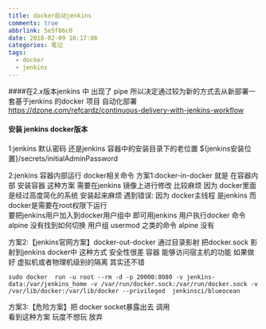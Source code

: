 ```yaml
---
title: docker启动jenkins
comments: true
abbrlink: 5e5f86c0
date: 2018-02-09 16:17:08
categories: 笔记
tags:
  - docker
  - jenkins 
---
```

####在2.x版本jenkins 中 出现了 pipe 所以决定通过较为新的方式去从新部署一套基于jenkins 的docker 项目 自动化部署
https://dzone.com/refcardz/continuous-delivery-with-jenkins-workflow

#### 安装 jenkins docker版本 
1:jenkins 默认密码 
还是jenkins 容器中的安装目录下的老位置 ${jenkins安装位置}/secrets/initialAdminPassword

2:jenkins 容器内部运行 docker相关命令 
方案1:docker-in-docker  就是 在容器内部 安装容器 
这种方案 需要在jenkins 镜像上进行修改 比较麻烦  因为 docker里面是经过高度简化的系统 安装起来麻烦 
遇到错误:
因为 docker主线程 是jenkins  而docker是需要在root权限下运行  
要把jenkins用户加入到docker用户组中 即可用jenkins 用户执行docker 命令 
alpine 没有找到如何切换 用户组  usermod  之类的命令 alpine 没有 

方案2:【jenkins官网方案】docker-out-docker 通过目录影射 把docker.sock 影射到jenkins docker中 
这种方式 安全性很差  容器 能够访问宿主机的功能
如果做好 虚拟机或者物理机级别的隔离 其实还不错
```
sudo docker  run -u root --rm -d -p 20000:8080 -v jenkins-data:/var/jenkins_home -v /var/run/docker.sock:/var/run/docker.sock -v /var/lib/docker:/var/lib/docker --privileged  jenkinsci/blueocean
```
方案3:【危险方案】把 docker socket暴露出去 调用  
看到这种方案  玩度不想玩 放弃
